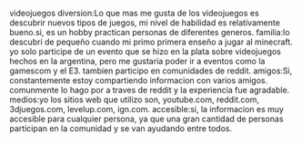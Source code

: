 videojuegos
diversion:Lo que mas me gusta de los videojuegos es descubrir nuevos tipos de juegos, mi nivel de habilidad es relativamente bueno.si, es un hobby practican personas de diferentes generos.
familia:lo descubri de pequeño cuando mi primo primera enseño a jugar al minecraft. yo solo participe de un evento que se hizo en la plata sobre videojuegos hechos en la argentina, pero me gustaria poder ir a eventos como la gamescom y el E3. tambien participo en comunidades de reddit.
amigos:Si, constantemente estoy compartiendo informacion con varios amigos. comunmente lo hago por a traves de reddit y la experiencia fue agradable.
medios:yo los sitios web que utilizo son, youtube.com, reddit.com, 3djuegos.com, levelup.com, ign.com.
accesible:si, la informacion es muy accesible para cualquier persona, ya que una gran cantidad de personas participan en la comunidad y se van ayudando entre todos.
